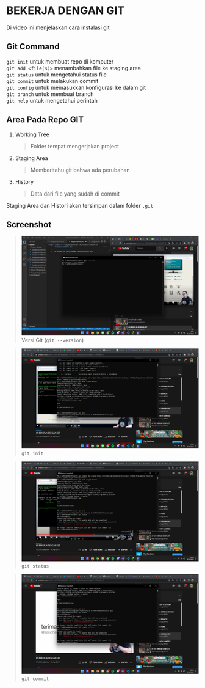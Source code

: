 # BEKERJA DENGAN GIT

Di video ini menjelaskan cara instalasi git

## Git Command

`git init` untuk membuat repo di komputer  
`git add <file(s)>` menambahkan file ke staging area  
`git status` untuk mengetahui status file  
`git commit` untuk melakukan commit  
`git config` untuk memasukkan konfigurasi ke dalam git   
`git branch` untuk membuat branch  
`git help` untuk mengetahui perintah  

## Area Pada Repo GIT
1. Working Tree
    >Folder tempat mengerjakan project
2. Staging Area
    >Memberitahu git bahwa ada perubahan
3. History
    >Data dari file yang sudah di commit

Staging Area dan Histori akan tersimpan dalam folder `.git`

## Screenshot

>![Versi Git](gambar/Screenshot(162).png)
>Versi Git (`git --version`)

>![Versi Git](gambar/Screenshot(163).png)
>`git init`

>![Versi Git](gambar/Screenshot(164).png)
>`git status`

>![Versi Git](gambar/Screenshot(165).png)
>`git commit`